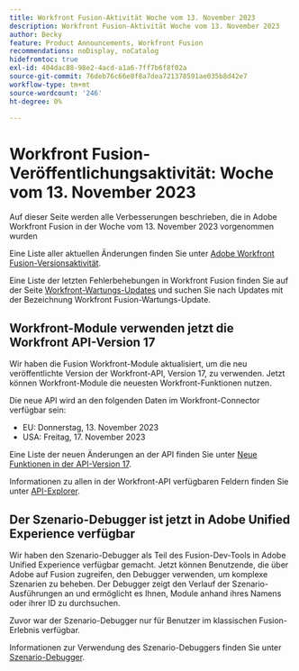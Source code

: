 ```yaml
---
title: Workfront Fusion-Aktivität Woche vom 13. November 2023
description: Workfront Fusion-Aktivität Woche vom 13. November 2023
author: Becky
feature: Product Announcements, Workfront Fusion
recommendations: noDisplay, noCatalog
hidefromtoc: true
exl-id: 404dac88-98e2-4acd-a1a6-7ff7b6f8f02a
source-git-commit: 76deb76c66e8f8a7dea721378591ae035b8d42e7
workflow-type: tm+mt
source-wordcount: '246'
ht-degree: 0%

---
```


# Workfront Fusion-Veröffentlichungsaktivität: Woche vom 13. November 2023

Auf dieser Seite werden alle Verbesserungen beschrieben, die in Adobe Workfront Fusion in der Woche vom 13. November 2023 vorgenommen wurden

Eine Liste aller aktuellen Änderungen finden Sie unter [Adobe Workfront Fusion-Versionsaktivität](../../../product-announcements/product-releases/fusion-release-activity/fusion-release-activity.md).

Eine Liste der letzten Fehlerbehebungen in Workfront Fusion finden Sie auf der Seite [Workfront-Wartungs-Updates](https://experienceleague.adobe.com/docs/workfront-known-issues/releases/current-updates.html) und suchen Sie nach Updates mit der Bezeichnung Workfront Fusion-Wartungs-Update.

## Workfront-Module verwenden jetzt die Workfront API-Version 17

Wir haben die Fusion Workfront-Module aktualisiert, um die neu veröffentlichte Version der Workfront-API, Version 17, zu verwenden. Jetzt können Workfront-Module die neuesten Workfront-Funktionen nutzen.

Die neue API wird an den folgenden Daten im Workfront-Connector verfügbar sein:

* EU: Donnerstag, 13. November 2023
* USA: Freitag, 17. November 2023

Eine Liste der neuen Änderungen an der API finden Sie unter [Neue Funktionen in der API-Version 17](/help/quicksilver/wf-api/api/new-api-version-17.md).

Informationen zu allen in der Workfront-API verfügbaren Feldern finden Sie unter [API-Explorer](https://developer.adobe.com/workfront/api-explorer).

## Der Szenario-Debugger ist jetzt in Adobe Unified Experience verfügbar

Wir haben den Szenario-Debugger als Teil des Fusion-Dev-Tools in Adobe Unified Experience verfügbar gemacht. Jetzt können Benutzende, die über Adobe auf Fusion zugreifen, den Debugger verwenden, um komplexe Szenarien zu beheben. Der Debugger zeigt den Verlauf der Szenario-Ausführungen an und ermöglicht es Ihnen, Module anhand ihres Namens oder ihrer ID zu durchsuchen.

Zuvor war der Szenario-Debugger nur für Benutzer im klassischen Fusion-Erlebnis verfügbar.

Informationen zur Verwendung des Szenario-Debuggers finden Sie unter [Szenario-Debugger](/help/quicksilver/workfront-fusion/scenarios/debug-scenarios-with-dev-tool.md#scenario-debugger).

